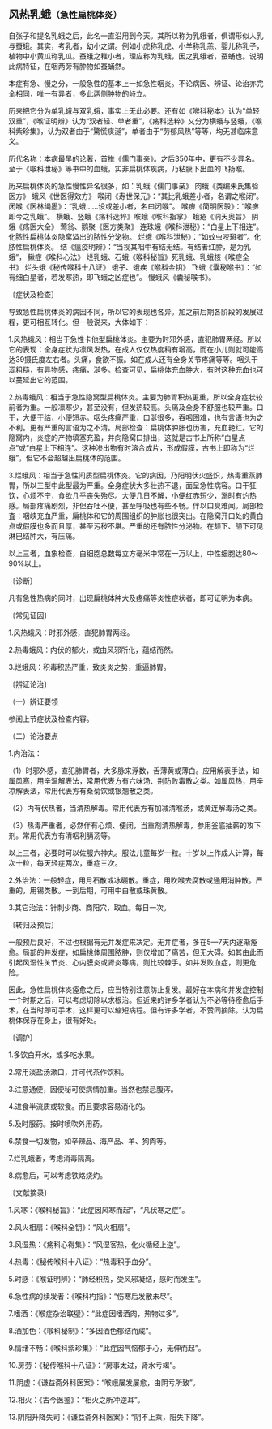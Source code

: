 ## 风热乳蛾<small>（急性扁桃体炎）</small>

自张子和提名乳蛾之后，此名一直沿用到今天。其所以称为乳蛾者，俱谓形似人乳与蚕蛾。其实，考乳者，幼小之谓。例如小虎称乳虎、小羊称乳羔、婴儿称乳子，植物中小黄瓜称乳瓜。蚕蛾之稚小者，理应称为乳蛾，因之乳蛾者，蚕蛹也。说明此病特征，在咽两旁有肿物如蚕蛹然。

本症有急、慢之分，一般急性的基本上一如急性咽炎。不论病因、辨证、论治亦完全相同，唯一有异者，多此两侧肿物的峙立。

历来把它分为单乳蛾与双乳蛾，事实上无此必要。还有如《喉科秘本》认为“单轻双重”，《喉证明辨》认为“双者轻、单者重”，《疡科选粹》又分为横蛾与竖蛾，《喉科紫珍集》，认为双者由于“驚慌痰涎”，单者由于“劳郁风热”等等，均无甚临床意义。

历代名称：本病最早的论著，首推《儒门事亲》。之后350年中，更有不少异名。至于《喉科泄秘》等书中的血蛾，实非扁桃体疾病，乃粘膜下出血的飞扬喉。

历来扁桃体炎的急性慢性异名很多，如：乳蛾《儒门事亲》 肉蛾《类编朱氏集验医方》 蛾风《世医得效方》 喉闭《寿世保元》：“其比乳蛾差小者，名谓之喉闭”。 闭喉《医林绳墨》：“乳蛾……设或差小者，名曰闭喉”。 喉痹《简明医彀》：“喉痹即今之乳蛾”。 横蛾、竖蛾《疡科选粹》喉蛾《喉科指掌》 蛾疮《洞天奥旨》 阴蛾《疡医大全》 莺翁、鹅聚《医方类聚》 连珠蛾《喉科泄秘》：“白星上下相连”。化脓性扁桃体炎隐窝溢出的脓性分泌物。 烂蛾《喉科泄秘》：“如蚊虫咬斑者”。化脓性扁桃体炎。 结《瘟疫明辨》：“当视其咽中有结无结。有结者红肿，是为乳蛾”， 鳅症《喉科心法》 烂乳蛾、石蛾《喉科秘旨》死乳蛾、乳蛾核《喉症全书》 烂头蛾《秘传喉科十八证》 蛾子、蛾疾《喉科金钥》 飞蛾《囊秘喉书》：“如有细白星者，若发寒热，即飞蛾之凶症也”。 慢蛾风《囊秘喉书》。

〔症状及检查〕

导致急性扁桃体炎的病因不同，所以它的表现也各异。加之前后期各阶段的发展过程，更可相互转化。但一般说来，大体如下：

1.风热蛾风：相当于急性卡他型扁桃体炎。主要为时邪外感，直犯肺胃两经。所以它的表现：全身症状为凛风发热，在成人仅仅热度稍有增高，而在小儿则就可能高达39摄氏度左右者。头痛，食欲不振。如在成人还有全身关节疼痛等等。咽头干涩粗糙，有异物感，疼痛，涎多。检查可见，扁桃体充血肿大，有时这种充血也可以蔓延出它的范围。

2.热毒蛾风：相当于急性隐窝型扁桃体炎。主要为肺胃积热更重，所以全身症状较前者为重。一般凛寒少，甚至没有，但发热较高。头痛及全身不舒服也较严重。口干，大便干结，小便短赤。咽头疼痛严重，口涎很多，吞咽困难，也有言语也为之不利。更有严重的言语为之不清。局部检查：扁桃体肿胀也历害，充血艳红。它的隐窝内，炎症的产物填塞充盈，并向隐窝口排出，这就是古书上所称“白星点点”或“白星上下相连”。这种渗出物有时溶合成片，形成假膜，古书上即称为“烂蛾”，但它不会超越出扁桃体的范围。

3.烂蛾风：相当于急性间质型扁桃体炎。它的病因，乃阳明伏火盛炽，热毒重蒸肺胃，所以三型中此型最为严重。全身症状大多壮热不退，面呈急性病容。口干狂饮，心烦不宁，食欲几乎丧失殆尽。大便几日不解，小便红赤短少，溺时有灼热感。局部疼痛剧烈，非但吞吐不便，甚至呼吸也有些不畅。伴以口臭难闻。局部检査：咽峡充血严重，扁桃体和它的周围组织的肿胀也很突出。在隐窝开口处的黄白点或假膜也多而且厚，甚至污秽不堪。严重的还有脓性分泌物。在颏下、颌下可见淋巴结肿大，有压痛。

以上三者，血象检查，白细胞总数每立方毫米中常在一万以上，中性细胞达80〜90%以上。

〔诊断〕

凡有急性热病的同时，出现扁桃体肿大及疼痛等炎性症状者，即可证明为本病。

〔常见证因〕

1.风热蛾风：时邪外感，直犯肺胃两经。

2.热毒蛾风：内伏的郁火，或由风邪所化，蕴结而然。

3.烂蛾风：积毒积热严重，致炎炎之势，重逼肺胃。

〔辨证论治〕

（一）辨证要领

参阅上节症状及检查内容。

（二）论治要点

1.内治法：

（1）时邪外感，直犯肺胃者，大多脉来浮数，舌薄黄或薄白。应用解表手法，如属风寒，用辛温解表法，常用代表方有六味汤、荆防败毒散之类。如属风热，用辛凉解表法，常用代表方有桑菊饮或银翘散之类。

（2）内有伏热者，当清热解毒。常用代表方有加减清喉汤，或黄连解毒汤之类。

（3）热毒严重者，必然伴有心烦、便闭，当重剂清热解毒，参用釜底抽薪的攻下剂。常用代表方有清咽利膈汤等。

以上三者，必要时可以佐服六神丸。服法儿童每岁一粒。十岁以上作成人计算，每次十粒，每天轻症两次，重症三次。

2.外治法：一般轻症，用月石散或冰硼散。重症，用吹喉去腐散或通用消肿散。严重的，用锡类散。一到后期，可用中白散或珠黄散。

3.其它治法：针刺少商、商阳穴，取血。每日一次。

〔转归及预后〕

一般预后良好，不过也根据有无并发症来决定。无并症者，多在5—7天内逐渐痊愈。局部的并发症，如扁桃体周围脓肿，则仅增加了痛苦，但无大碍。如其由此而引起风湿性关节炎、心内膜炎或肾炎等病，则比较棘手。如并发败血症，则更危险。

因此，急性扁桃体炎痊愈之后，应当特别注意防止复发。最好在本病和并发症控制一个时期之后，可以考虑切除以求根治。但近来的许多学者认为不必等待痊愈后手术，在当时即可手术，这样更可以缩短病程。但有许多学者，不赞同摘除。认为扁桃体保存在身上，很有好处。

〔调护〕

1.多饮白开水，或多吃水果。

2.常用淡盐汤漱口，并可代茶作饮料。

3.注意通便，因便秘可使病情加重。当然也禁忌腹泻。

4.进食半流质或软食。而且要求容易消化的。

5.及时服药。按时喷吹外用药。

6.禁食一切发物，如辛辣品、海产品、羊、狗肉等。

7.烂乳蛾者，考虑消毒隔离。

8.病愈后，可以考虑铁烙烧灼。

〔文献摘录〕

1.风寒：《喉科秘旨》：“此症因风寒而起”，“凡伏寒之症”。

2.风火相扇：《喉科全钥》：“风火相扇”。

3.风湿热：《疡科心得集》：“风湿客热，化火循经上逆”。

4.热毒：《秘传喉科十八证》：“热毒积于血分”。

5.时感：《喉证明辨》：“肺经积热，受风邪凝结，感时而发生”。

6.急性病的续发者：《喉科杓指》：“伤寒后发散未尽”。

7.嗜酒：《喉症杂治联璧》：“此症因嗜酒肉，热物过多”。

8.酒加色：《喉科秘制》：“多因酒色郁结而成”。

9.情绪不畅：《喉科紫珍集》：“此症因气恼郁于心，无伸而起”。

10.房劳：《秘传喉科十八证》：“房事太过，肾水亏竭”。

11.阴虚：《谦益斋外科医案》：“喉蛾屡发屡愈，由阴亏所致”。

12.相火：《古今医鉴》：“相火之所冲逆耳”。

13.阴阳升降失司：《谦益斋外科医案》：“阴不上乘，阳失下降”。
